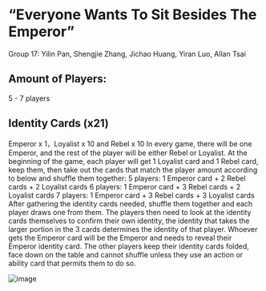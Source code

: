 # “Everyone Wants To Sit Besides The Emperor”

Group 17: Yilin Pan, Shengjie Zhang, Jichao Huang, Yiran Luo, Allan Tsai

## Amount of Players:

5 - 7 players

## Identity Cards (x21)

Emperor x 1，Loyalist x 
10 and Rebel x 10 
In every game, there will be one Emperor, and the rest 
of the player will be either Rebel or Loyalist. At the 
beginning of the game, each player will get 1 Loyalist 
card and 1 Rebel card, keep them, then take out the 
cards that match the player amount according to below 
and shuffle them together: 
5 players: 1 Emperor card + 2 Rebel cards + 2 Loyalist cards 
6 players: 1 Emperor card + 3 Rebel cards + 2 Loyalist cards 
7 players: 1 Emperor card + 3 Rebel cards + 3 Loyalist cards 
After gathering the identity cards needed, shuffle them 
together and each player draws one from them. The 
players then need to look at the identity cards 
themselves to confirm their own identity, the identity 
that takes the larger portion in the 3 cards determines 
the identity of that player. Whoever gets the Emperor 
card will be the Emperor and needs to reveal their 
Emperor identity card. The other players keep their 
identity cards folded, face down on the table and 
cannot shuffle unless they use an action or ability card 
that permits them to do so.


![image](https://github.com/NagisaDango/Everyone-Wants-to-Sit-besides-the-King/assets/49584543/772828c7-023d-43a8-9033-680bce8e67b7)

